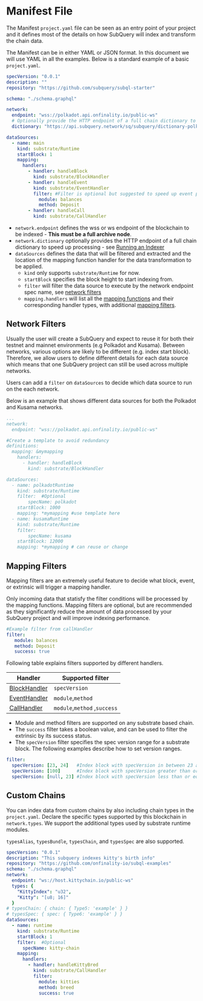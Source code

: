 # Manifest File

The Manifest `project.yaml` file can be seen as an entry point of your project and it defines most of the details on how SubQuery will index and transform the chain data.

The Manifest can be in either YAML or JSON format. In this document we will use YAML in all the examples. Below is a standard example of a basic `project.yaml`. 

``` yml
specVersion: "0.0.1"
description: ""
repository: "https://github.com/subquery/subql-starter"

schema: "./schema.graphql"

network:
  endpoint: "wss://polkadot.api.onfinality.io/public-ws"
  # Optionally provide the HTTP endpoint of a full chain dictionary to speed up processing
  dictionary: "https://api.subquery.network/sq/subquery/dictionary-polkadot"

dataSources:
  - name: main
    kind: substrate/Runtime
    startBlock: 1
    mapping:
      handlers:
        - handler: handleBlock
          kind: substrate/BlockHandler
        - handler: handleEvent
          kind: substrate/EventHandler
          filter: #Filter is optional but suggested to speed up event processing
            module: balances
            method: Deposit
        - handler: handleCall
          kind: substrate/CallHandler
```

- `network.endpoint` defines the wss or ws endpoint of the blockchain to be indexed - **This must be a full archive node**. 
- `network.dictionary` optionally provides the HTTP endpoint of a full chain dictionary to speed up processing - see [Running an Indexer](../run/run.md#using-a-dictionary)
- `dataSources` defines the data that will be filtered and extracted and the location of the mapping function handler for the data transformation to be applied. 
  - `kind` only supports `substrate/Runtime` for now.
  - `startBlock` specifies the block height to start indexing from.
  - `filter` will filter the data source to execute by the network endpoint spec name, see [network filters](#network-filters)
  - `mapping.handlers` will list all the [mapping functions](/create/mapping) and their corresponding handler types, with additional [mapping filters](#mapping-filters).

## Network Filters 

Usually the user will create a SubQuery and expect to reuse it for both their testnet and mainnet environments (e.g Polkadot and Kusama). Between networks, various options are likely to be different (e.g. index start block). Therefore, we allow users to define different details for each data source which means that one SubQuery project can still be used across multiple networks.

Users can add a `filter` on `dataSources` to decide which data source to run on the each network.

Below is an example that shows different data sources for both the Polkadot and Kusama networks.

```yaml
...
network:
  endpoint: "wss://polkadot.api.onfinality.io/public-ws"

#Create a template to avoid redundancy
definitions:
  mapping: &mymapping
    handlers:
      - handler: handleBlock
        kind: substrate/BlockHandler

dataSources:
  - name: polkadotRuntime
    kind: substrate/Runtime
    filter:  #Optional
        specName: polkadot
    startBlock: 1000
    mapping: *mymapping #use template here
  - name: kusamaRuntime
    kind: substrate/Runtime
    filter: 
        specName: kusama
    startBlock: 12000 
    mapping: *mymapping # can reuse or change
```

## Mapping Filters

Mapping filters are an extremely useful feature to decide what block, event, or extrinsic will trigger a mapping handler. 

Only incoming data that statisfy the filter conditions will be processed by the mapping functions. Mapping filters are optional, but are recommended as they significantly reduce the amount of data processed by your SubQuery project and will improve indexing performance.

```yaml
#Example filter from callHandler
filter: 
   module: balances
   method: Deposit
   success: true
```

Following table explains filters supported by different handlers.

| Handler                  | Supported filter                                          |
|---------------------------|----------------------------------------------------|
| [BlockHandler](/create/mapping.html#block-handler) | `specVersion` |
| [EventHandler](/create/mapping.html#event-handler) | `module`,`method` |
| [CallHandler](/create/mapping.html#call-handler) | `module`,`method` ,`success`|


-  Module and method filters are supported on any substrate based chain.
- The `success` filter takes a boolean value, and can be used to filter the extrinsic by its success status.
- The `specVersion` filter specifies the spec version range for a substrate block. The following examples describe how to set version ranges.

```yaml
filter:
  specVersion: [23, 24]   #Index block with specVersion in between 23 and 24 (inclusive).
  specVersion: [100]      #Index block with specVersion greater than or equal 100.
  specVersion: [null, 23] #Index block with specVersion less than or equal 23.
```

## Custom Chains

You can index data from custom chains by also including chain types in the `project.yaml`. Declare the specific types supported by this blockchain in `network.types`. We support the additional types used by substrate runtime modules.

`typesAlias`, `typesBundle`, `typesChain`, and `typesSpec` are also supported.

``` yml
specVersion: "0.0.1"
description: "This subquery indexes kitty's birth info"
repository: "https://github.com/onfinality-io/subql-examples"
schema: "./schema.graphql"
network:
  endpoint: "ws://host.kittychain.io/public-ws"
  types: {
    "KittyIndex": "u32",
    "Kitty": "[u8; 16]"
  }
# typesChain: { chain: { Type5: 'example' } }
# typesSpec: { spec: { Type6: 'example' } }
dataSources:
  - name: runtime
    kind: substrate/Runtime
    startBlock: 1
    filter:  #Optional
      specName: kitty-chain 
    mapping:
      handlers:
        - handler: handleKittyBred
          kind: substrate/CallHandler
          filter:
            module: kitties
            method: breed
            success: true
```
